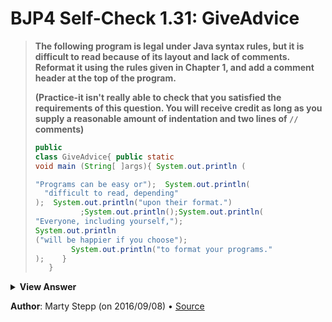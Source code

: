 # BJP4 Self-Check 1.31: GiveAdvice

> **The following program is legal under Java syntax rules, but it is difficult
> to read because of its layout and lack of comments. Reformat it using the
> rules given in Chapter 1, and add a comment header at the top of the
> program.**
>
> **(Practice-it isn't really able to check that you satisfied the requirements
> of this question. You will receive credit as long as you supply a reasonable
> amount of indentation and two lines of `//` comments)**
>
> ```java
> public
> class GiveAdvice{ public static
> void main (String[ ]args){ System.out.println (
>
> "Programs can be easy or");  System.out.println(
>   "difficult to read, depending"
> );  System.out.println("upon their format.")
>           ;System.out.println();System.out.println(
> "Everyone, including yourself,");
> System.out.println
> ("will be happier if you choose");
>         System.out.println("to format your programs."
> );    }
>    }
> ```

<details>
  <summary><strong>View Answer</strong></summary>

```java
public class GiveAdvice {
  // Be more creative with the one line comments
  // I couldn't be bothered..
  public static void main(String[] args) {
    System.out.println("Programs can be easy or");
    System.out.println("difficult to read, depending");
    System.out.println("upon their format.");
    System.out.println();
    System.out.println("Everyone, including yourself,");
    System.out.println("will be happier if you choose");
    System.out.println("to format your programs.");
  }
}
```

</details>

**Author**: Marty Stepp (on 2016/09/08) • [Source](https://practiceit.cs.washington.edu/problem/view/bjp4/chapter1/s31-GiveAdvice)
